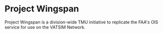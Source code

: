 # Project Wingspan

Project Wingspan is a division-wide TMU initiative to replicate the FAA's OIS service for use on the VATSIM Network.
